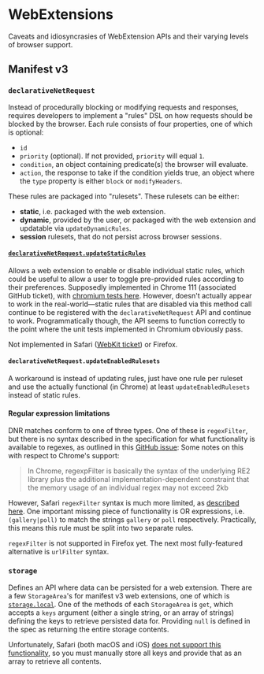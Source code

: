 # WebExtensions

Caveats and idiosyncrasies of WebExtension APIs and their varying levels of browser support.

## Manifest v3

### `declarativeNetRequest`

Instead of procedurally blocking or modifying requests and responses, requires developers to implement a "rules" DSL on how requests should be blocked by the browser.
Each rule consists of four properties, one of which is optional:

-   `id`
-   `priority` (optional). If not provided, `priority` will equal `1`.
-   `condition`, an object containing predicate(s) the browser will evaluate.
-   `action`, the response to take if the condition yields true, an object where the `type` property is either `block` or `modifyHeaders`.

These rules are packaged into "rulesets".
These rulesets can be either:

-   **static**, i.e. packaged with the web extension.
-   **dynamic**, provided by the user, or packaged with the web extension and updatable via `updateDynamicRules`.
-   **session** rulesets, that do not persist across browser sessions.

#### [`declarativeNetRequest.updateStaticRules`][1]

Allows a web extension to enable or disable individual static rules, which could be useful to allow a user to toggle pre-provided rules according to their preferences.
Supposedly implemented in Chrome 111 (associated GitHub ticket), with [chromium tests here][2].
However, doesn't actually appear to work in the real-world—static rules that are disabled via this method call continue to be registered with the `declarativeNetRequest` API and continue to work.
Programmatically though, the API seems to function correctly to the point where the unit tests implemented in Chromium obviously pass.

Not implemented in Safari ([WebKit ticket][3]) or Firefox.

#### `declarativeNetRequest.updateEnabledRulesets`

A workaround is instead of updating rules, just have one rule per ruleset and use the actually functional (in Chrome) at least `updateEnabledRulesets` instead of static rules.

#### Regular expression limitations

DNR matches conform to one of three types. One of these is `regexFilter`, but there is no syntax described in the specification for what functionality is available to regexes, as outlined in this [GitHub issue][4]:
Some notes on this with respect to Chrome's support:

> In Chrome, regexpFilter is basically the syntax of the underlying RE2 library plus the additional implementation-dependent constraint that the memory usage of an individual regex may not exceed 2kb

However, Safari `regexFilter` syntax is much more limited, as [described here][5].
One important missing piece of functionality is OR expressions, i.e. `(gallery|poll)` to match the strings `gallery` or `poll` respectively.
Practically, this means this rule must be split into two separate rules.

`regexFilter` is not supported in Firefox yet.
The next most fully-featured alternative is `urlFilter` syntax.

### `storage`

Defines an API where data can be persisted for a web extension.
There are a few `StorageArea`'s for manifest v3 web extensions, one of which is [`storage.local`][6].
One of the methods of each `StorageArea` is `get`, which accepts a `keys` argument (either a single string, or an array of strings) defining the keys to retrieve persisted data for.
Providing `null` is defined in the spec as returning the entire storage contents.

Unfortunately, Safari (both macOS and iOS) [does not support this functionality][7], so you must manually store all keys and provide that as an array to retrieve all contents.

[1]: https://developer.chrome.com/docs/extensions/reference/api/declarativeNetRequest#method-updateStaticRules
[2]: https://chromium.googlesource.com/chromium/src/+/86cf9e194ae801b3bfde08c253a7a12dae6b0cb7/chrome/test/data/extensions/api_test/declarative_net_request/update_static_rules/background.js
[3]: https://bugs.webkit.org/show_bug.cgi?id=261039
[4]: https://github.com/w3c/webextensions/issues/344
[5]: https://developer.apple.com/documentation/safariservices/creating_a_content_blocker#3030754
[6]: https://developer.mozilla.org/en-US/docs/Mozilla/Add-ons/WebExtensions/API/storage/local
[7]: https://developer.mozilla.org/en-US/docs/Mozilla/Add-ons/WebExtensions/API/storage/StorageArea/get#browser_compatibility
